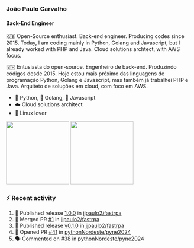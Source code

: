 ### João Paulo Carvalho
#### Back-End Engineer

🇬🇧 Open-Source enthusiast. Back-end engineer. Producing codes since 2015. Today, I am coding mainly in Python, Golang and Javascript, but I already worked with PHP and Java. Cloud solutions archtect, with AWS focus.

🇧🇷 Entusiasta do open-source. Engenheiro de back-end. Produzindo códigos desde 2015. Hoje estou mais próximo das linguagens de programação Python, Golang e Javascript, mas também já trabalhei PHP e Java. Arquiteto de soluções em cloud, com foco em AWS.
 
- 🐍 Python, 🐹 Golang, 🍺 Javascript
- ☁️ Cloud solutions architect
- 🐧 Linux lover

<span>
   <img height="170vw" src="https://github-readme-stats.vercel.app/api?username=jjpaulo2&count_private=true&show_icons=true&theme=dark&&include_all_commits=true"/>
   <img height="170vw" src="https://github-readme-stats-eight-theta.vercel.app/api/top-langs/?username=jjpaulo2&hide=html,css,javascript&layout=compact&langs_count=8&theme=dark"/>
</span>


### ⚡ Recent activity

<!--START_SECTION:activity-->
1. 🚀 Published release [1.0.0](https://github.com/jjpaulo2/fastrpa/releases/tag/1.0.0) in [jjpaulo2/fastrpa](https://github.com/jjpaulo2/fastrpa)
2. 🎉 Merged PR [#1](https://github.com/jjpaulo2/fastrpa/pull/1) in [jjpaulo2/fastrpa](https://github.com/jjpaulo2/fastrpa)
3. 🚀 Published release [v0.1.0](https://github.com/jjpaulo2/fastrpa/releases/tag/0.1.0) in [jjpaulo2/fastrpa](https://github.com/jjpaulo2/fastrpa)
4. 💪 Opened PR [#41](https://github.com/pythonNordeste/pyne2024/pull/41) in [pythonNordeste/pyne2024](https://github.com/pythonNordeste/pyne2024)
5. 🗣 Commented on [#38](https://github.com/pythonNordeste/pyne2024/pull/38#issuecomment-2241835074) in [pythonNordeste/pyne2024](https://github.com/pythonNordeste/pyne2024)
<!--END_SECTION:activity-->
